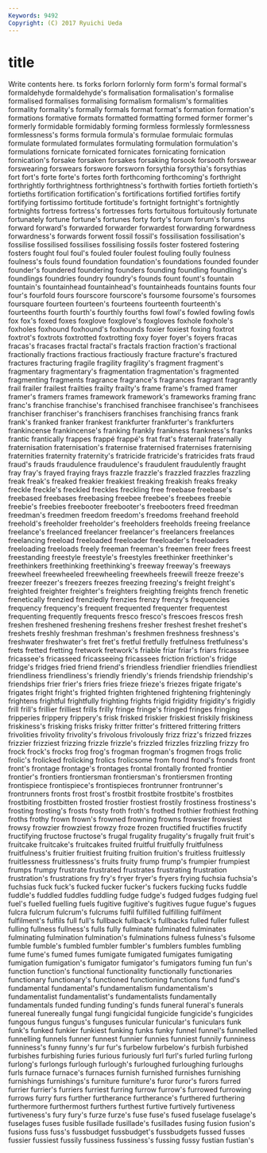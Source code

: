 ```yaml
---
Keywords: 9492 
Copyright: (C) 2017 Ryuichi Ueda
---
```


# title

Write contents here.
ts forks forlorn
forlornly form form's formal formal's formaldehyde formaldehyde's formalisation formalisation's formalise
formalised formalises formalising formalism formalism's formalities formality formality's formally formals
format format's formation formation's formations formative formats formatted formatting formed
former former's formerly formidable formidably forming formless formlessly formlessness formlessness's
forms formula formula's formulae formulaic formulas formulate formulated formulates formulating
formulation formulation's formulations fornicate fornicated fornicates fornicating fornication fornication's forsake
forsaken forsakes forsaking forsook forsooth forswear forswearing forswears forswore forsworn
forsythia forsythia's forsythias fort fort's forte forte's fortes forth forthcoming
forthcoming's forthright forthrightly forthrightness forthrightness's forthwith forties fortieth fortieth's fortieths
fortification fortification's fortifications fortified fortifies fortify fortifying fortissimo fortitude fortitude's
fortnight fortnight's fortnightly fortnights fortress fortress's fortresses forts fortuitous fortuitously
fortunate fortunately fortune fortune's fortunes forty forty's forum forum's forums
forward forward's forwarded forwarder forwardest forwarding forwardness forwardness's forwards forwent
fossil fossil's fossilisation fossilisation's fossilise fossilised fossilises fossilising fossils foster
fostered fostering fosters fought foul foul's fouled fouler foulest fouling
foully foulness foulness's fouls found foundation foundation's foundations founded founder
founder's foundered foundering founders founding foundling foundling's foundlings foundries foundry
foundry's founds fount fount's fountain fountain's fountainhead fountainhead's fountainheads fountains
founts four four's fourfold fours fourscore fourscore's foursome foursome's foursomes
foursquare fourteen fourteen's fourteens fourteenth fourteenth's fourteenths fourth fourth's fourthly
fourths fowl fowl's fowled fowling fowls fox fox's foxed foxes
foxglove foxglove's foxgloves foxhole foxhole's foxholes foxhound foxhound's foxhounds foxier
foxiest foxing foxtrot foxtrot's foxtrots foxtrotted foxtrotting foxy foyer foyer's
foyers fracas fracas's fracases fractal fractal's fractals fraction fraction's fractional
fractionally fractions fractious fractiously fracture fracture's fractured fractures fracturing fragile
fragility fragility's fragment fragment's fragmentary fragmentary's fragmentation fragmentation's fragmented fragmenting
fragments fragrance fragrance's fragrances fragrant fragrantly frail frailer frailest frailties
frailty frailty's frame frame's framed framer framer's framers frames framework
framework's frameworks framing franc franc's franchise franchise's franchised franchisee franchisee's
franchisees franchiser franchiser's franchisers franchises franchising francs frank frank's franked
franker frankest frankfurter frankfurter's frankfurters frankincense frankincense's franking frankly frankness
frankness's franks frantic frantically frappes frappé frappé's frat frat's fraternal
fraternally fraternisation fraternisation's fraternise fraternised fraternises fraternising fraternities fraternity fraternity's
fratricide fratricide's fratricides frats fraud fraud's frauds fraudulence fraudulence's fraudulent
fraudulently fraught fray fray's frayed fraying frays frazzle frazzle's frazzled
frazzles frazzling freak freak's freaked freakier freakiest freaking freakish freaks
freaky freckle freckle's freckled freckles freckling free freebase freebase's freebased
freebases freebasing freebee freebee's freebees freebie freebie's freebies freebooter freebooter's
freebooters freed freedman freedman's freedmen freedom freedom's freedoms freehand freehold
freehold's freeholder freeholder's freeholders freeholds freeing freelance freelance's freelanced freelancer
freelancer's freelancers freelances freelancing freeload freeloaded freeloader freeloader's freeloaders freeloading
freeloads freely freeman freeman's freemen freer frees freest freestanding freestyle
freestyle's freestyles freethinker freethinker's freethinkers freethinking freethinking's freeway freeway's freeways
freewheel freewheeled freewheeling freewheels freewill freeze freeze's freezer freezer's freezers
freezes freezing freezing's freight freight's freighted freighter freighter's freighters freighting
freights french frenetic frenetically frenzied frenziedly frenzies frenzy frenzy's frequencies
frequency frequency's frequent frequented frequenter frequentest frequenting frequently frequents fresco
fresco's frescoes frescos fresh freshen freshened freshening freshens fresher freshest
freshet freshet's freshets freshly freshman freshman's freshmen freshness freshness's freshwater
freshwater's fret fret's fretful fretfully fretfulness fretfulness's frets fretted fretting
fretwork fretwork's friable friar friar's friars fricassee fricassee's fricasseed fricasseeing
fricassees friction friction's fridge fridge's fridges fried friend friend's friendless
friendlier friendlies friendliest friendliness friendliness's friendly friendly's friends friendship friendship's
friendships frier frier's friers fries frieze frieze's friezes frigate frigate's
frigates fright fright's frighted frighten frightened frightening frighteningly frightens frightful
frightfully frighting frights frigid frigidity frigidity's frigidly frill frill's frillier
frilliest frills frilly fringe fringe's fringed fringes fringing fripperies frippery
frippery's frisk frisked friskier friskiest friskily friskiness friskiness's frisking frisks
frisky fritter fritter's frittered frittering fritters frivolities frivolity frivolity's frivolous
frivolously frizz frizz's frizzed frizzes frizzier frizziest frizzing frizzle frizzle's
frizzled frizzles frizzling frizzy fro frock frock's frocks frog frog's
frogman frogman's frogmen frogs frolic frolic's frolicked frolicking frolics frolicsome
from frond frond's fronds front front's frontage frontage's frontages frontal
frontally fronted frontier frontier's frontiers frontiersman frontiersman's frontiersmen fronting frontispiece
frontispiece's frontispieces frontrunner frontrunner's frontrunners fronts frost frost's frostbit frostbite
frostbite's frostbites frostbiting frostbitten frosted frostier frostiest frostily frostiness frostiness's
frosting frosting's frosts frosty froth froth's frothed frothier frothiest frothing
froths frothy frown frown's frowned frowning frowns frowsier frowsiest frowsy
frowzier frowziest frowzy froze frozen fructified fructifies fructify fructifying fructose
fructose's frugal frugality frugality's frugally fruit fruit's fruitcake fruitcake's fruitcakes
fruited fruitful fruitfully fruitfulness fruitfulness's fruitier fruitiest fruiting fruition fruition's
fruitless fruitlessly fruitlessness fruitlessness's fruits fruity frump frump's frumpier frumpiest
frumps frumpy frustrate frustrated frustrates frustrating frustration frustration's frustrations fry
fry's fryer fryer's fryers frying fuchsia fuchsia's fuchsias fuck fuck's
fucked fucker fucker's fuckers fucking fucks fuddle fuddle's fuddled fuddles
fuddling fudge fudge's fudged fudges fudging fuel fuel's fuelled fuelling
fuels fugitive fugitive's fugitives fugue fugue's fugues fulcra fulcrum fulcrum's
fulcrums fulfil fulfilled fulfilling fulfilment fulfilment's fulfils full full's fullback
fullback's fullbacks fulled fuller fullest fulling fullness fullness's fulls fully
fulminate fulminated fulminates fulminating fulmination fulmination's fulminations fulness fulness's fulsome
fumble fumble's fumbled fumbler fumbler's fumblers fumbles fumbling fume fume's
fumed fumes fumigate fumigated fumigates fumigating fumigation fumigation's fumigator fumigator's
fumigators fuming fun fun's function function's functional functionality functionally functionaries
functionary functionary's functioned functioning functions fund fund's fundamental fundamental's fundamentalism
fundamentalism's fundamentalist fundamentalist's fundamentalists fundamentally fundamentals funded funding funding's funds
funeral funeral's funerals funereal funereally fungal fungi fungicidal fungicide fungicide's
fungicides fungous fungus fungus's funguses funicular funicular's funiculars funk funk's
funked funkier funkiest funking funks funky funnel funnel's funnelled funnelling
funnels funner funnest funnier funnies funniest funnily funniness funniness's funny
funny's fur fur's furbelow furbelow's furbish furbished furbishes furbishing furies
furious furiously furl furl's furled furling furlong furlong's furlongs furlough
furlough's furloughed furloughing furloughs furls furnace furnace's furnaces furnish furnished
furnishes furnishing furnishings furnishings's furniture furniture's furor furor's furors furred
furrier furrier's furriers furriest furring furrow furrow's furrowed furrowing furrows
furry furs further furtherance furtherance's furthered furthering furthermore furthermost furthers
furthest furtive furtively furtiveness furtiveness's fury fury's furze furze's fuse
fuse's fused fuselage fuselage's fuselages fuses fusible fusillade fusillade's fusillades
fusing fusion fusion's fusions fuss fuss's fussbudget fussbudget's fussbudgets fussed
fusses fussier fussiest fussily fussiness fussiness's fussing fussy fustian fustian's
